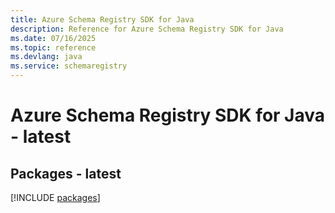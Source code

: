 ```yaml
---
title: Azure Schema Registry SDK for Java
description: Reference for Azure Schema Registry SDK for Java
ms.date: 07/16/2025
ms.topic: reference
ms.devlang: java
ms.service: schemaregistry
---
```

# Azure Schema Registry SDK for Java - latest
## Packages - latest
[!INCLUDE [packages](schema-registry-index.md)]